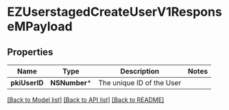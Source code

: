 # EZUserstagedCreateUserV1ResponseMPayload

## Properties
Name | Type | Description | Notes
------------ | ------------- | ------------- | -------------
**pkiUserID** | **NSNumber*** | The unique ID of the User | 

[[Back to Model list]](../README.md#documentation-for-models) [[Back to API list]](../README.md#documentation-for-api-endpoints) [[Back to README]](../README.md)


